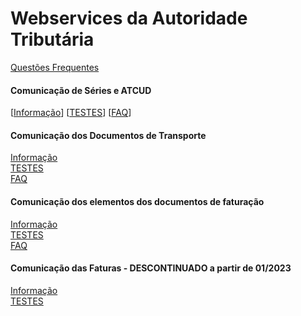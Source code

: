 # Webservices da Autoridade Tributária

[Questões Frequentes](https://info.portaldasfinancas.gov.pt/pt/apoio_contribuinte/questoes_frequentes/Pages/faqs.aspx)<br/>

#### Comunicação de Séries e ATCUD
[[Informação](https://info.portaldasfinancas.gov.pt/pt/apoio_contribuinte/Faturacao/Comunicacao_Series_ATCUD/Paginas/default.aspx)]
[[TESTES](https://github.com/marcolopes/dma/blob/master/org.dma.services.at/src/org/dma/services/at/test/SeriesServiceTest.java)]
[[FAQ](https://info.portaldasfinancas.gov.pt/pt/apoio_contribuinte/questoes_frequentes/Pages/faqs-00883.aspx)]

#### Comunicação dos Documentos de Transporte
[Informação](https://info.portaldasfinancas.gov.pt/pt/apoio_contribuinte/Documents/Comunicacao_Dados_Documentos_Transporte.pdf)<br/>
[TESTES](https://github.com/marcolopes/dma/blob/master/org.dma.services.at/src/org/dma/services/at/test/StockMovementServiceTest.java)<br/>
[FAQ](https://info.portaldasfinancas.gov.pt/pt/apoio_contribuinte/questoes_frequentes/Pages/faqs-00263.aspx)<br/>

#### Comunicação dos elementos dos documentos de faturação
[Informação](https://info.portaldasfinancas.gov.pt/pt/apoio_contribuinte/Faturacao/Fatcorews/Documents/Comunicacao_dos_elementos_dos_documentos_de_faturacao.pdf)<br/>
[TESTES](https://github.com/marcolopes/dma/blob/master/org.dma.services.at/src/org/dma/services/at/test/DocumentosServiceTest.java)<br/>
[FAQ](https://info.portaldasfinancas.gov.pt/pt/apoio_contribuinte/questoes_frequentes/Pages/faqs.aspx)<br/>

#### Comunicação das Faturas - DESCONTINUADO a partir de 01/2023
[Informação](https://info.portaldasfinancas.gov.pt/pt/apoio_contribuinte/Faturacao/Documents/ComunicacaodosdadosdasfaturasaAT.pdf)<br/>
[TESTES](https://github.com/marcolopes/dma/blob/master/org.dma.services.at/src/org/dma/services/at/test/FaturasServiceTest.java)<br/>
